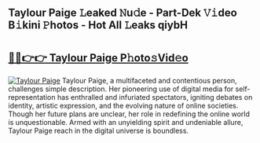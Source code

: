 ## Taylour Paige 𝙻eaked 𝙽u𝚍e - Part-Dek 𝚅𝚒deo B𝚒kini 𝙿hotos - Hot All 𝙻eaks qiybH

# <h2><a href="http://ld50ts9.urlbe.top/?page=Taylour+Paige">🔗🔗👉👉 Taylour Paige P𝚑oto𝚜Vid𝚎o</a></h2>

[![Taylour Paige](https://i.imgur.com/eBuTRDB.gif)](http://ld50ts9.urlbe.top/?page=Taylour+Paige)
Taylour Paige, a multifaceted and contentious person, challenges simple description. Her pioneering use of digital media for self-representation has enthralled and infuriated spectators, igniting debates on identity, artistic expression, and the evolving nature of online societies. Though her future plans are unclear, her role in redefining the online world is unquestionable. Armed with an unyielding spirit and undeniable allure, Taylour Paige reach in the digital universe is boundless.
